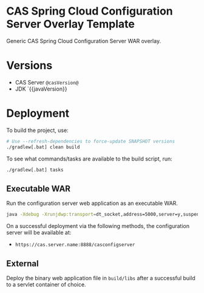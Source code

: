 CAS Spring Cloud Configuration Server Overlay Template
============================

Generic CAS Spring Cloud Configuration Server WAR overlay.

# Versions

- CAS Server `@casVersion@`
- JDK `{{javaVersion}}

# Deployment

To build the project, use:

```bash
# Use --refresh-dependencies to force-update SNAPSHOT versions
./gradlew[.bat] clean build
```

To see what commands/tasks are available to the build script, run:

```bash
./gradlew[.bat] tasks
```


## Executable WAR

Run the configuration server web application as an executable WAR.

```bash
java -Xdebug -Xrunjdwp:transport=dt_socket,address=5000,server=y,suspend=n -jar build/libs/app.war 
```

On a successful deployment via the following methods, the configuration server will be available at:

* `https://cas.server.name:8888/casconfigserver`

## External

Deploy the binary web application file in `build/libs` after a successful build to a servlet container of choice.

